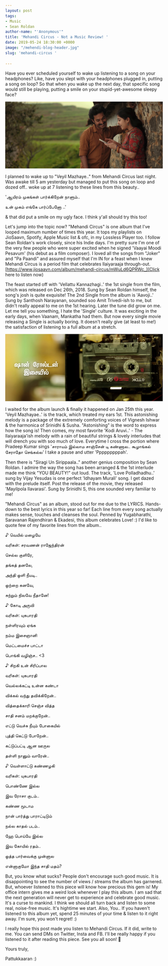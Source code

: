 ```yaml
---
layout: post
tags:
- Music
- Sean Roldan
author-name: "'Anonymous'"
title: 'Mehandi Circus - Not a Music Review! '
date: 2019-05-24 18:30:00 +0000
image: "/mehendi-blog-header.jpg"
slug: 'mehandi-circus '

---
```

Have you ever scheduled yourself to wake up listening to a song on your headphones? Like, have you slept with your headphones plugged in, putting a song on loop? So that when you wake up the next day, that specific song would still be playing, putting a smile on your stupid-yet-awesome sleepy face?

![](/img/mc-blog-2.jpg)

I planned to wake up to "Veyil Mazhaye.." from Mehandi Circus last night. Was awake till 5 am yesterday but managed to put this song on loop and dozed off.. woke up at 7 listening to these lines from this beauty..

'ஆயிரம் முகங்கள் பார்க்கிறேன் நாளும்..

உன் முகம் எங்கே பார்ப்பேனோ ..'

& that did put a smile on my ugly face. I think y'all should try this too!

Let's jump into the topic now? "Mehandi Circus" is one album that I've looped maximum number of times this year. It tops my playlists on JioSaavn, Spotify, Apple Music list & ofc, in my Lossless Player too. I follow Sean Roldan's work closely, since his Indie days. I'm pretty sure I'm one of the very few people who were super excited when he signed 'Vaayai Moodi Pesavum' (his debut as a film composer). I loved all the songs from "Joker" and "Pa Paandi" and assured myself that I'm IN for a feast when I knew Mehandi Circus is a period film that celebrates Ilaiyaraaja through-out.
[https://www.jiosaavn.com/album/mehandi-circus/mWuLd6QPRWc_](Click here to listen now)

The feast started off with 'Vellattu Kannazhagi..' the 1st single from the film, which was released on Dec 26th, 2018. Sung by Sean Roldan himself, the song's josh is quite exquisite! The 2nd Single from the album is 'Aavoji..' Sung by Santhosh Narayanan, sounded soo Amit Trivedi-ish to me, but didn't really appeal to me on the 1st hearing. Later the tune did grow on me. Let me tell you something, I hate the 'Single' culture. It was exciting in the early days, when Vaanam, Mankatha had them. But now every single movie releasing a Single is actually boring. It doesn't really give (at least to me!) the satisfaction of listening to a full album at a stretch.

![](/img/mc-blog-1.jpg)

I waited for the album launch & finally it happened on Jan 25th this year. 'Veyil Mazhayae..' is the track, which treated my ears 1st. This astonishing melody is a package of the extremely comforting voices of Vignesh Ishwar & the harmonica of Srinidhi & Susha. "Astonishing" is the word to express how the song is! Then comes, my most favorite 'Kodi Aruvi..' - The Ilaiyaraaja'ish melody with a rain of beautiful strings & lovely interludes that will drench you with soo much of love. Everytime I cross the portion where Pradeep Kumar sings 'சாராயம் இல்லாம சாஞ்சேன் டி கண்ணால.. கூழாங்கல் சேராதோ செங்கல்ல' I take a pause and utter 'Pppppppppah'.

Then there is "Siragi Un Sirippaala.." another genius composition by Sean Roldan. I admire the way the song has been arranged & the 1st interlude made me think "YOU BEAUTY!" out loud. The track, 'Love Polladhadhu..' sung by Vijay Yesudas is one perfect 'Idhayam Murali' song. I get dazed with the prelude itself. Post the release of the movie, they released 'Mayilpola Ilavarasi'. Sung by Srinidhi S, this one sounded very familiar to me!

"Mehandi Circus" as an album, stood out for me due to the LYRICS. Hands-down to the best lyrics in this year so far! Each line from every song actually makes sense, touches and cleanses the soul. Penned by Yugabharathi, Saravanan Rajendhiran & Ekadesi, this album celebrates Love! :) I'd like to quote few of my favorite lines from the album..

♪ வெயில் மழையே

வரிகள்: சரவணன் ராஜேந்திரன்

செல்ல குளிரே,

தங்கத் தனலே,

அந்தி ஒளி நீயடி..

ஒற்றை கனவே,

சுற்றும் நிலவே நீதானே!

♪ கோடி அருவி

வரிகள்: யுகபாரதி

நள்ளிரவும் ஏங்க

நம்ம இசைஞானி

மெட்டமைச்ச பாட்டா

பொங்கி வழிஞ்ச.. <3

♪ சிறகி உன் சிரிப்பால

வரிகள்: யுகபாரதி

வெல்லக்கட்டி உன்ன கண்டா

விக்கல் வந்து தவிக்கிறேன்..

வித்தைக்காரி செஞ்ச வித்த

சாதி சனம் மறக்குறேன்..

எட்டு வெச்சு நீயும் போகையில்

புத்தி கெட்டு போறேன்..

கட்டுப்பட்டி ஆன ஊருல

தள்ளி நானும் வாரேன்..

♪ வெள்ளாட்டு கண்ணழகி

வரிகள்: யுகபாரதி

பொண்ணே இல்ல

இவ ரோசா குடம்..

கண்ண மூடாம

நான் பார்த்து பாராட்டிடும்

நல்ல காதல் படம்..

ஹே பொய்யே இல்ல

இவ கோயில் ரதம்..

ஒத்த பார்வைக்கு முன்னால

என்னாகுமோ இந்த சாதி மதம்?

But, you know what sucks? People don't encourage such good music. It is disappointing to see the number of views / streams the album has garnered. But, whoever listened to this piece will know how precious this gem is! My office intern gives me a weird look whenever I play this album. I am sad that the next generation will never get to experience and celebrate good music. It's a curse to mankind. I think we should all turn back and listen to some real, noise-free music. It's hightime we start. Also, You.. If you haven't listened to this album yet, spend 25 minutes of your time & listen to it right away. I'm sure, you won't regret! :)

I really hope this post made you listen to Mehandi Circus. If it did, write to me. You can send DMs on Twitter, Insta and FB. I'll be really happy if you listened to it after reading this piece. See you all soon! 🙂

Yours truly,

Pattukkaaran :)
